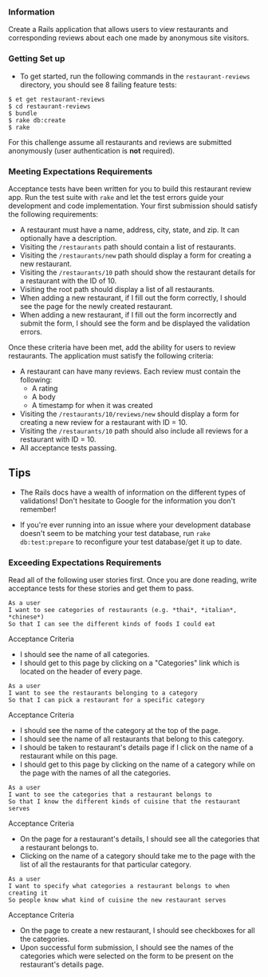 ### Information
Create a Rails application that allows users to view restaurants and corresponding reviews about each one made by anonymous site visitors.

### Getting Set up
* To get started, run the following commands in the `restaurant-reviews` directory, you should see 8 failing feature tests:

```no-highlight
$ et get restaurant-reviews
$ cd restaurant-reviews
$ bundle
$ rake db:create
$ rake
```

For this challenge assume all restaurants and reviews are submitted anonymously (user authentication is **not** required).

### Meeting Expectations Requirements
Acceptance tests have been written for you to build this restaurant review app. Run the test suite with `rake` and let the test errors guide your development and code implementation. Your first submission should satisfy the following requirements:

* A restaurant must have a name, address, city, state, and zip. It can optionally have a description.
* Visiting the `/restaurants` path should contain a list of restaurants.
* Visiting the `/restaurants/new` path should display a form for creating a new restaurant.
* Visiting the `/restaurants/10` path should show the restaurant details for a restaurant with the ID of 10.
* Visiting the root path should display a list of all restaurants.
* When adding a new restaurant, if I fill out the form correctly, I should see the page for the newly created restaurant.
* When adding a new restaurant, if I fill out the form incorrectly and submit the form, I should see the form and be displayed the validation errors.

Once these criteria have been met, add the ability for users to review restaurants. The application must satisfy the following criteria:

* A restaurant can have many reviews. Each review must contain the following:
  - A rating
  - A body
  - A timestamp for when it was created
* Visiting the `/restaurants/10/reviews/new` should display a form for creating a new review for a restaurant with ID = 10.
* Visiting the `/restaurants/10` path should also include all reviews for a restaurant with ID = 10.
* All acceptance tests passing.

## Tips
- The Rails docs have a wealth of information on the different types of validations! Don't hesitate to Google for the information you don't remember!

- If you're ever running into an issue where your development database doesn't seem to be matching your test database, run `rake db:test:prepare` to reconfigure your test database/get it up to date.

### Exceeding Expectations Requirements

Read all of the following user stories first. Once you are done reading, write acceptance tests for these stories and get them to pass.

```no-highlight
As a user
I want to see categories of restaurants (e.g. *thai*, *italian*, *chinese*)
So that I can see the different kinds of foods I could eat
```

Acceptance Criteria
- I should see the name of all categories.
- I should get to this page by clicking on a "Categories" link which is located on the header of every page.

```no-highlight
As a user
I want to see the restaurants belonging to a category
So that I can pick a restaurant for a specific category
```

Acceptance Criteria
- I should see the name of the category at the top of the page.
- I should see the name of all restaurants that belong to this category.
- I should be taken to restaurant's details page if I click on the name of a restaurant while on this page.
- I should get to this page by clicking on the name of a category while on the page with the names of all the categories.

```no-highlight
As a user
I want to see the categories that a restaurant belongs to
So that I know the different kinds of cuisine that the restaurant serves
```

Acceptance Criteria
- On the page for a restaurant's details, I should see all the categories that a restaurant belongs to.
- Clicking on the name of a category should take me to the page with the list of all the restaurants for that particular category.

```no-highlight
As a user
I want to specify what categories a restaurant belongs to when creating it
So people know what kind of cuisine the new restaurant serves
```

Acceptance Criteria
- On the page to create a new restaurant, I should see checkboxes for all the categories.
- Upon successful form submission, I should see the names of the categories which were selected on the form to be present on the restaurant's details page.
